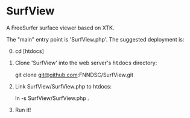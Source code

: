 SurfView
========

A FreeSurfer surface viewer based on XTK.

The "main" entry point is 'SurfView.php'. The suggested deployment is:

0. cd [htdocs]

1. Clone 'SurfView' into the web server's <font face="courier">htdocs</font> directory:

	git clone git@github.com:FNNDSC/SurfView.git

2. Link SurfView/SurfView.php to htdocs:

	ln -s SurfView/SurfView.php .

3. Run it!	
